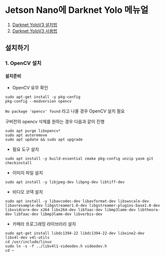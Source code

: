 # Jetson Nano에 Darknet Yolo 메뉴얼



1.  [Darknet YoloV3 설치법](#설치하기)
2.  [Darknet YoloV3 사용법](#how-to-use-on-the-command-line)


## 설치하기

### 1. OpenCV 설치
#### 설치준비
* OpenCV 유무 확인
```
sudo apt-get install -y pkg-config
pkg-config --modversion opencv
```
`No package 'opencv' found` 라고 나올 경우 OpenCV 설치 필요

구버전의 opencv 삭제를 원하는 경우 다음과 같이 진행
```
sudo apt purge libopencv*
sudo apt autoremove
sudo apt update && sudo apt upgrade
```

* 필요 도구 설치
```
sudo apt install -y build-essential cmake pkg-config unzip yasm git checkinstall
```

* 이미지 파일 설치
```
sudo apt install -y libjpeg-dev libpng-dev libtiff-dev
```

* 비디오 코덱 설치
```
sudo apt install -y libavcodec-dev libavformat-dev libswscale-dev libavresample-dev libgstreamer1.0-dev libgstreamer-plugins-base1.0-dev libxvidcore-dev x264 libx264-dev libfaac-dev libmp3lame-dev libtheora-dev libfaac-dev libmp3lame-dev libvorbis-dev
```
* 카메라 프로그래밍 라이브러리 설치
```
sudo apt-get install libdc1394-22 libdc1394-22-dev libxine2-dev libv4l-dev v4l-utils
cd /usr/include/linux
sudo ln -s -f ../libv4l1-videodev.h videodev.h
cd ~
```
